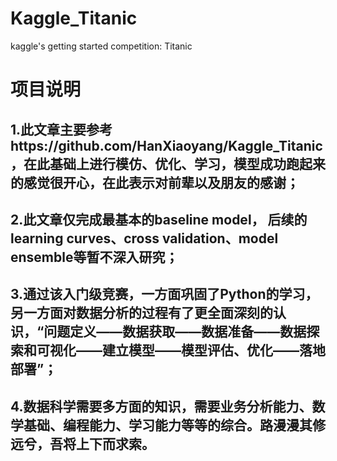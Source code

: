 # Kaggle_Titanic
kaggle's getting started competition: Titanic

# 项目说明
## 1.此文章主要参考https://github.com/HanXiaoyang/Kaggle_Titanic ，在此基础上进行模仿、优化、学习，模型成功跑起来的感觉很开心，在此表示对前辈以及朋友的感谢；
## 2.此文章仅完成最基本的baseline model， 后续的learning curves、cross validation、model ensemble等暂不深入研究；
## 3.通过该入门级竞赛，一方面巩固了Python的学习，另一方面对数据分析的过程有了更全面深刻的认识，“问题定义——数据获取——数据准备——数据探索和可视化——建立模型——模型评估、优化——落地部署”；
## 4.数据科学需要多方面的知识，需要业务分析能力、数学基础、编程能力、学习能力等等的综合。路漫漫其修远兮，吾将上下而求索。
